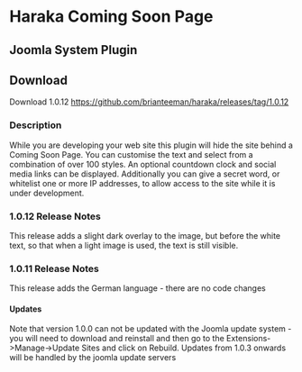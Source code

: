 # Haraka Coming Soon Page
## Joomla System Plugin

## Download

Download 1.0.12 https://github.com/brianteeman/haraka/releases/tag/1.0.12

### Description
While you are developing your web site this plugin will hide the site behind a Coming Soon Page. You can customise the text and select from a combination of over 100 styles. An optional countdown clock and social media links can be displayed. Additionally you can give a secret word, or whitelist one or more IP addresses, to allow access to the site while it is under development.

### 1.0.12 Release Notes
This release adds a slight dark overlay to the image, but before the white text, so that when a light image is used, the text is still visible.
### 1.0.11 Release Notes
This release adds the German language - there are no code changes

#### Updates
Note that version 1.0.0 can not be updated with the Joomla update system - you will need to download and reinstall and then go to the Extensions->Manage->Update Sites and click on Rebuild. Updates from 1.0.3 onwards will be handled by the joomla update servers

